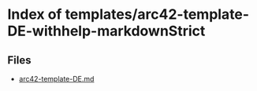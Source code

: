 # Index of templates/arc42-template-DE-withhelp-markdownStrict

## Files

- [arc42-template-DE.md](arc42-template-DE.md)

